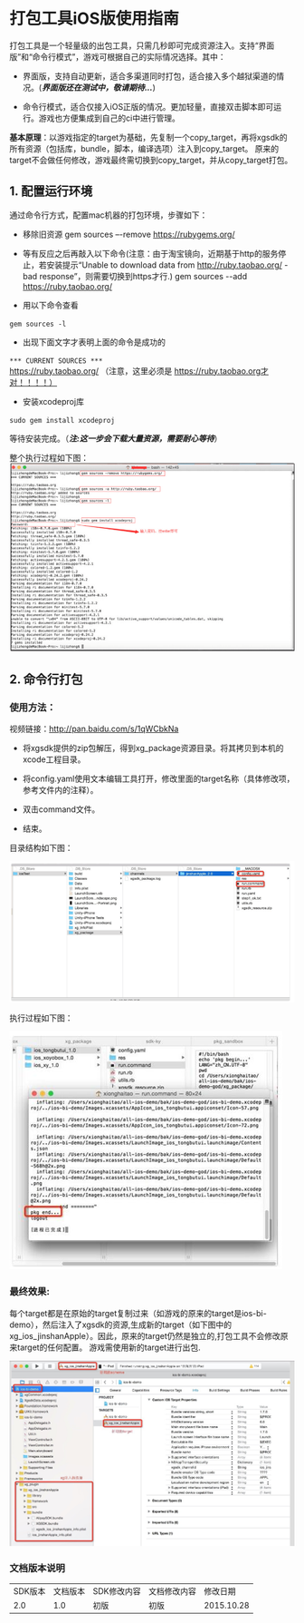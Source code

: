 # 打包工具iOS版使用指南


<div id="category" style="display:none"></div>

打包工具是一个轻量级的出包工具，只需几秒即可完成资源注入。支持“界面版”和“命令行模式”，游戏可根据自己的实际情况选择。其中：

- 界面版，支持自动更新，适合多渠道同时打包，适合接入多个越狱渠道的情况。(***界面版还在测试中，敬请期待...***)

- 命令行模式，适合仅接入iOS正版的情况。更加轻量，直接双击脚本即可运行。游戏也方便集成到自己的ci中进行管理。

**基本原理**：以游戏指定的target为基础，先复制一个copy_target，再将xgsdk的所有资源（包括库，bundle，脚本，编译选项）注入到copy_target。 原来的target不会做任何修改，游戏最终需切换到copy_target，并从copy_target打包。

## 1. 配置运行环境  

通过命令行方式，配置mac机器的打包环境，步骤如下：
- 移除旧资源
gem sources –-remove https://rubygems.org/

- 等有反应之后再敲入以下命令(注意：由于淘宝镜向，近期基于http的服务停止，若安装提示“Unable to download data from http://ruby.taobao.org/ - bad response”，则需要切换到https才行.)
gem sources --add https://ruby.taobao.org/

- <p>用以下命令查看</p>
 <code>gem sources -l</code>
- <p>出现下面文字才表明上面的命令是成功的</p>
<code>\*\*\* CURRENT SOURCES \*\*\* <br></code>
https://ruby.taobao.org/ </code> （注意，这里必须是 https://ruby.taobao.org才对！！！！）
- <p>安装xcodeproj库</p>
<code>sudo gem install xcodeproj</code>

等待安装完成。（***注:这一步会下载大量资源，需要耐心等待***）

整个执行过程如下图：<br>
<img src="img/rubyInstall.png"/>


## 2. 命令行打包

### 使用方法：
视频链接：<http://pan.baidu.com/s/1qWCbkNa>

- 将xgsdk提供的zip包解压，得到xg_package资源目录。将其拷贝到本机的xcode工程目录。

- 将config.yaml使用文本编辑工具打开，修改里面的target名称（具体修改项，参考文件内的注释）。

- 双击command文件。

- 结束。

目录结构如下图：<p>
<img src="img/pkg1.png"/>

执行过程如下图：<p>
<img src="img/pkg2.jpg"/>

### 最终效果:

每个target都是在原始的target复制过来（如游戏的原来的target是ios-bi-demo），然后注入了xgsdk的资源,生成新的target（如下图中的xg_ios_jinshanApple）。因此，原来的target仍然是独立的,打包工具不会修改原来target的任何配置。
游戏需使用新的target进行出包.

<img src="img/pkg3.jpg"/>



### 文档版本说明
<table>
<tr>
<td>SDK版本</td><td>文档版本</td> <td>SDK修改内容</td> <td>文档修改内容</td> <td>修改日期</td>  
</tr>
<tr>
<td>2.0 </td><td>1.0</td> <td>初版</td> <td>初版</td> <td>2015.10.28</td>
</tr>
</table>
